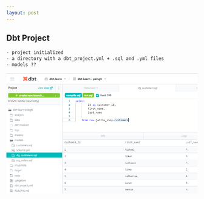 ```yaml
---
layout: post
---
```

## Dbt Project
    - project initialized
    - a directory with a dbt_project.yml + .sql and .yml files
    - models ??  

![Picture example](images/dbt_project.PNG)



